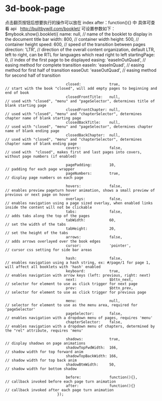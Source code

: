 # 3d-book-page
点击翻页按钮后想要执行的操作可以放在 index after：function(){} 中
具体可查看 api   http://builtbywill.com/booklet/
可设置参数如下：
$mybook.show().booklet({
								name:               null,                            // name of the booklet to display in the document title bar
								width:              800,                             // container width
								height:             500,                             // container height
								speed:              600,                             // speed of the transition between pages
								direction:          'LTR',                           // direction of the overall content organization, default LTR, left to right, can be RTL for languages which read right to left
								startingPage:       0,                               // index of the first page to be displayed
								easing:             'easeInOutQuad',                 // easing method for complete transition
								easeIn:             'easeInQuad',                    // easing method for first half of transition
								easeOut:            'easeOutQuad',                   // easing method for second half of transition

								closed:             true,                           // start with the book "closed", will add empty pages to beginning and end of book
								closedFrontTitle:   null,                            // used with "closed", "menu" and "pageSelector", determines title of blank starting page
								closedFrontChapter: null,                            // used with "closed", "menu" and "chapterSelector", determines chapter name of blank starting page
								closedBackTitle:    null,                            // used with "closed", "menu" and "pageSelector", determines chapter name of blank ending page
								closedBackChapter:  null,                            // used with "closed", "menu" and "chapterSelector", determines chapter name of blank ending page
								covers:             false,                           // used with  "closed", makes first and last pages into covers, without page numbers (if enabled)

								pagePadding:        10,                              // padding for each page wrapper
								pageNumbers:        true,                            // display page numbers on each page

								hovers:             false,                            // enables preview pageturn hover animation, shows a small preview of previous or next page on hover
								overlays:           false,                            // enables navigation using a page sized overlay, when enabled links inside the content will not be clickable
								tabs:               false,                           // adds tabs along the top of the pages
								tabWidth:           60,                              // set the width of the tabs
								tabHeight:          20,                              // set the height of the tabs
								arrows:             false,                           // adds arrows overlayed over the book edges
								cursor:             'pointer',                       // cursor css setting for side bar areas

								hash:               false,                           // enables navigation using a hash string, ex: #/page/1 for page 1, will affect all booklets with 'hash' enabled
								keyboard:           true,                            // enables navigation with arrow keys (left: previous, right: next)
								next:               $bttn_next,          			// selector for element to use as click trigger for next page
								prev:               $bttn_prev,          			// selector for element to use as click trigger for previous page

								menu:               null,                            // selector for element to use as the menu area, required for 'pageSelector'
								pageSelector:       false,                           // enables navigation with a dropdown menu of pages, requires 'menu'
								chapterSelector:    false,                           // enables navigation with a dropdown menu of chapters, determined by the "rel" attribute, requires 'menu'

								shadows:            true,                            // display shadows on page animations
								shadowTopFwdWidth:  166,                             // shadow width for top forward anim
								shadowTopBackWidth: 166,                             // shadow width for top back anim
								shadowBtmWidth:     50,                              // shadow width for bottom shadow

								before:             function(){},                    // callback invoked before each page turn animation
								after:              function(){}                     // callback invoked after each page turn animation
							});
